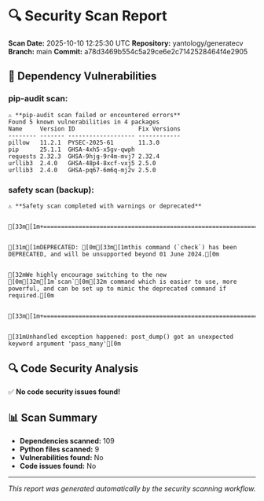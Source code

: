 # 🔍 Security Scan Report

**Scan Date:** 2025-10-10 12:25:30 UTC
**Repository:** yantology/generatecv
**Branch:** main
**Commit:** a78d3469b554c5a29ce6e2c7142528464f4e2905

## 🚨 Dependency Vulnerabilities

### pip-audit scan:
```
⚠️ **pip-audit scan failed or encountered errors**
Found 5 known vulnerabilities in 4 packages
Name     Version ID                  Fix Versions
-------- ------- ------------------- ------------
pillow   11.2.1  PYSEC-2025-61       11.3.0
pip      25.1.1  GHSA-4xh5-x5gv-qwph
requests 2.32.3  GHSA-9hjg-9r4m-mvj7 2.32.4
urllib3  2.4.0   GHSA-48p4-8xcf-vxj5 2.5.0
urllib3  2.4.0   GHSA-pq67-6m6q-mj2v 2.5.0
```

### safety scan (backup):
```
⚠️ **Safety scan completed with warnings or deprecated**


[33m[1m+===========================================================================================================================================================================================+[0m


[31m[1mDEPRECATED: [0m[33m[1mthis command (`check`) has been DEPRECATED, and will be unsupported beyond 01 June 2024.[0m


[32mWe highly encourage switching to the new [0m[32m[1m`scan`[0m[32m command which is easier to use, more powerful, and can be set up to mimic the deprecated command if required.[0m


[33m[1m+===========================================================================================================================================================================================+[0m


[31mUnhandled exception happened: post_dump() got an unexpected keyword argument 'pass_many'[0m
```

## 🔍 Code Security Analysis

✅ **No code security issues found!**

## 📊 Scan Summary

- **Dependencies scanned:** 109
- **Python files scanned:** 9
- **Vulnerabilities found:** No
- **Code issues found:** No

---
*This report was generated automatically by the security scanning workflow.*
